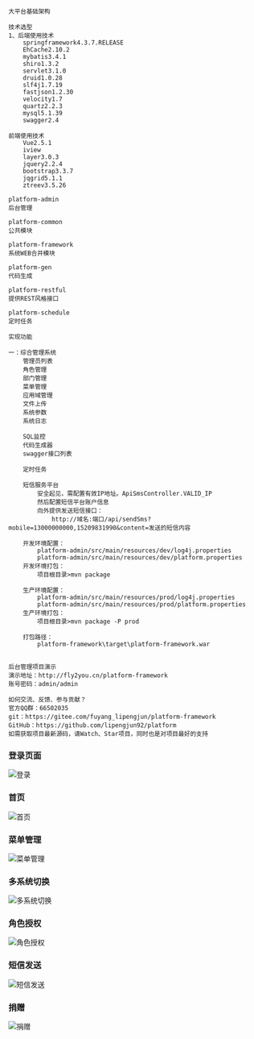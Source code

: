     大平台基础架构

    技术选型
    1、后端使用技术
        springframework4.3.7.RELEASE
        EhCache2.10.2
        mybatis3.4.1
        shiro1.3.2
        servlet3.1.0
        druid1.0.28
        slf4j1.7.19
        fastjson1.2.30
        velocity1.7
        quartz2.2.3
        mysql5.1.39
        swagger2.4
        
    前端使用技术
        Vue2.5.1
        iview
        layer3.0.3
        jquery2.2.4
        bootstrap3.3.7
        jqgrid5.1.1
        ztreev3.5.26

    platform-admin 
    后台管理

    platform-common 
    公共模块
    
    platform-framework 
    系统WEB合并模块
    
    platform-gen 
    代码生成

    platform-restful 
    提供REST风格接口

    platform-schedule 
    定时任务
    
    实现功能

    一：综合管理系统
        管理员列表
        角色管理
        部门管理
        菜单管理
        应用域管理
        文件上传
        系统参数
        系统日志
        
        SQL监控
        代码生成器
        swagger接口列表
        
        定时任务
        
        短信服务平台
            安全起见，需配置有效IP地址。ApiSmsController.VALID_IP
            然后配置短信平台账户信息
		    向外提供发送短信接口：
		        http://域名:端口/api/sendSms?mobile=13000000000,15209831990&content=发送的短信内容
		
		开发环境配置：
			platform-admin/src/main/resources/dev/log4j.properties
			platform-admin/src/main/resources/dev/platform.properties
		开发环境打包：
			项目根目录>mvn package
		
		生产环境配置：
			platform-admin/src/main/resources/prod/log4j.properties
			platform-admin/src/main/resources/prod/platform.properties
		生产环境打包：
			项目根目录>mvn package -P prod
		
		打包路径：
			platform-framework\target\platform-framework.war
		
		
    后台管理项目演示
    演示地址：http://fly2you.cn/platform-framework
    账号密码：admin/admin
    
    如何交流、反馈、参与贡献？
    官方QQ群：66502035
    git：https://gitee.com/fuyang_lipengjun/platform-framework
    GitHub：https://github.com/lipengjun92/platform
    如需获取项目最新源码，请Watch、Star项目，同时也是对项目最好的支持

	
### 登录页面
![](https://platform-wxmall.oss-cn-beijing.aliyuncs.com/upload/20180618/13484892802ad2.png "登录")
### 首页
![](https://platform-wxmall.oss-cn-beijing.aliyuncs.com/upload/20180618/134920465c011b.png "首页")
### 菜单管理
![](https://platform-wxmall.oss-cn-beijing.aliyuncs.com/upload/20180618/135042481d1b4e.png "菜单管理")
### 多系统切换
![](https://platform-wxmall.oss-cn-beijing.aliyuncs.com/upload/20180618/134937754189a3.png "多系统切换")
### 角色授权
![](https://platform-wxmall.oss-cn-beijing.aliyuncs.com/upload/20180618/13495698447ff5.png "角色授权")
### 短信发送
![](https://platform-wxmall.oss-cn-beijing.aliyuncs.com/upload/20180618/1350145323d71d.png "短信发送")
### 捐赠
![](https://platform-wxmall.oss-cn-beijing.aliyuncs.com/upload/20180618/13505517181d30.png "捐赠")